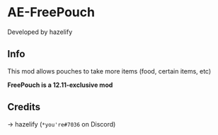 # AE-FreePouch
Developed by hazelify

## Info
This mod allows pouches to take more items (food, certain items, etc)

**FreePouch is a 12.11-exclusive mod**

## Credits
-> hazelify (`*you're#7036` on Discord)
